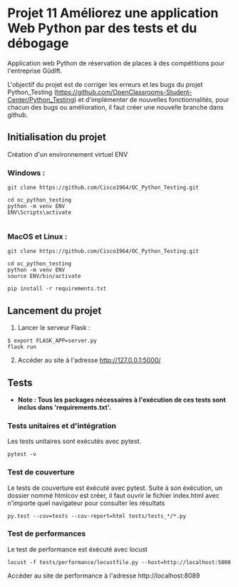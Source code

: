 # Projet 11 Améliorez une application Web Python par des tests et du débogage

Application web Python de réservation de places à des compétitions pour l'entreprise Güdlft.

L'objectif du projet est de corriger les erreurs et les bugs du projet Python_Testing (https://github.com/OpenClassrooms-Student-Center/Python_Testing) et d'implémenter de nouvelles fonctionnalités, pour chacun des bugs ou amélioration, il faut créer une nouvelle branche dans github.


## Initialisation du projet 

Création d'un environnement virtuel ENV  

### Windows :
```
git clone https://github.com/Cisco1964/OC_Python_Testing.git

cd oc_python_testing
python -m venv ENV
ENV\Scripts\activate


```

### MacOS et Linux :
```
git clone https://github.com/Cisco1964/OC_Python_Testing.git

cd oc_python_testing
python -m venv ENV 
source ENV/bin/activate

pip install -r requirements.txt
```


## Lancement du projet

1. Lancer le serveur Flask :

```
$ export FLASK_APP=server.py
flask run
```

2. Accéder au site à l'adresse http://127.0.0.1:5000/



## Tests

- **Note : Tous les packages nécessaires à l'exécution de ces tests sont inclus dans 'requirements.txt'.**


### Tests unitaires et d'intégration

Les tests unitaires sont exécutés avec pytest.
```
pytest -v
```

### Test de couverture 

Le tests de couverture est éxécuté avec pytest. Suite à son éxécution, un dossier nommé htmlcov est créer, il faut ouvrir le fichier index.html avec n'importe quel navigateur pour consulter les résultats
```
py.test --cov=tests --cov-report=html tests/tests_*/*.py
```

### Test de performances

Le test de performance est éxécuté avec locust
```
locust -f tests/performance/locustfile.py --host=http://localhost:5000
```
Accéder au site de performance à l'adresse http://localhost:8089
